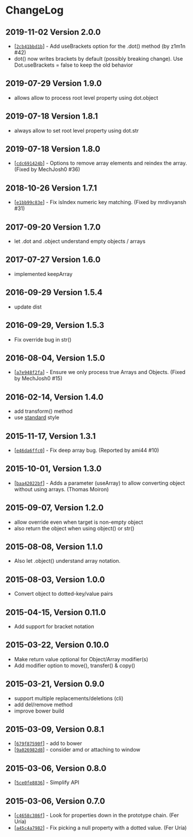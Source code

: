 # ChangeLog

## 2019-11-02 Version 2.0.0
* [[`2cb41bbd1b`](https://github.com/rhalff/dot-object/commit/2cb41bbd1b)] - Add useBrackets option for the .dot() method (by z1m1n #42)
* dot() now writes brackets by default (possibly breaking change).
  Use Dot.useBrackets = false to keep the old behavior

## 2019-07-29 Version 1.9.0
* allows allow to process root level property using dot.object

## 2019-07-18 Version 1.8.1
* always allow to set root level property using dot.str

## 2019-07-18 Version 1.8.0
* [[`cdc691424b`](https://github.com/rhalff/dot-object/commit/cdc691424b)] - Options to remove array elements and reindex the array. (Fixed by MechJosh0 #36)

## 2018-10-26 Version 1.7.1
* [[`e1bb99c83e`](https://github.com/rhalff/dot-object/commit/e1bb99c83e)] - Fix isIndex numeric key matching. (Fixed by mrdivyansh #31)

## 2017-09-20 Version 1.7.0
* let .dot and .object understand empty objects / arrays

## 2017-07-27 Version 1.6.0
* implemented keepArray

## 2016-09-29 Version 1.5.4
* update dist

## 2016-09-29, Version 1.5.3
* Fix override bug in str()

## 2016-08-04, Version 1.5.0
* [[`a7e948f2fa`](https://github.com/rhalff/dot-object/commit/a7e948f2fa)] - Ensure we only process true Arrays and Objects. (Fixed by MechJosh0 #15)

## 2016-02-14, Version 1.4.0
* add transform() method
* use [standard](https://github.com/feross/standard/) style

## 2015-11-17, Version 1.3.1
* [[`e46da6ffc0`](https://github.com/rhalff/dot-object/commit/e46da6ffc0)] - Fix deep array bug. (Reported by ami44 #10)

## 2015-10-01, Version 1.3.0
* [[`baa42022bf`](https://github.com/rhalff/dot-object/commit/baa42022bf)] - Adds a parameter (useArray) to allow converting object without using arrays. (Thomas Moiron)

## 2015-09-07, Version 1.2.0
* allow override even when target is non-empty object
* also return the object when using object() or str()

## 2015-08-08, Version 1.1.0
* Also let .object() understand array notation.

## 2015-08-03, Version 1.0.0
* Convert object to dotted-key/value pairs

## 2015-04-15, Version 0.11.0
* Add support for bracket notation

## 2015-03-22, Version 0.10.0
* Make return value optional for Object/Array modifier(s)
* Add modifier option to move(), transfer() & copy()

## 2015-03-21, Version 0.9.0
* support multiple replacements/deletions (cli)
* add del/remove method
* improve bower build

## 2015-03-09, Version 0.8.1

* [[`679f87590f`](https://github.com/rhalff/dot-object/commit/679f87590f)] - add to bower
* [[`9a026982d8`](https://github.com/rhalff/dot-object/commit/9a026982d8)] - consider amd or attaching to window

## 2015-03-06, Version 0.8.0

* [[`5ce0fe8836`](https://github.com/rhalff/dot-object/commit/5ce0fe8836)] - Simplify API

## 2015-03-06, Version 0.7.0

* [[`c4658c386f`](https://github.com/rhalff/dot-object/commit/c4658c386f)] - Look for properties down in the prototype chain. (Fer Uría)
* [[`a45c4a7982`](https://github.com/rhalff/dot-object/commit/a45c4a7982)] - Fix picking a null property with a dotted value. (Fer Uría)
